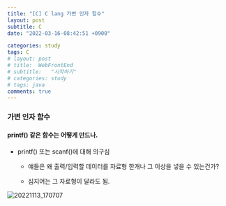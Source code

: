 ```yaml
---
title: "[C] C lang 가변 인자 함수"
layout: post
subtitle: C
date: "2022-03-16-08:42:51 +0900"

categories: study
tags: C
# layout: post
# title:  WebFrontEnd
# subtitle:   "시작하기"
# categories: study
# tags: java
comments: true
---
```


### 가변 인자 함수

#### printf() 같은 함수는 어떻게 만드나.

- printf() 또는 scanf()에 대해 의구심

  - 얘들은 왜 출력/입력할 데이터를 자료형 한개나 그 이상을 넣을 수 있는건가?

  - 심지어는 그 자료형이 달라도 됨.

![20221113_170707](https://user-images.githubusercontent.com/37941513/201512195-1644dd74-3b3a-429b-a33a-b185fd8936ea.png)
